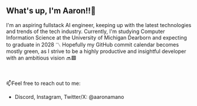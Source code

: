 ## What's up, I'm Aaron‼️👋
I'm an aspiring fullstack AI engineer, keeping up with the latest technologies and trends of the tech industry.
Currently, I'm studying Computer Information Science at the University of Michigan Dearborn and expecting to graduate in 2028 〽️
Hopefully my GitHub commit calendar becomes mostly green, as I strive to be a highly productive and insightful developer with an ambitious vision 🔜🟩

<br>

📫Feel free to reach out to me: <br>
<ul>
<li>Discord, Instagram, Twitter/X: @aaronamano</li>
</ul>

<!--
**aaronamano/aaronamano** is a ✨ _special_ ✨ repository because its `README.md` (this file) appears on your GitHub profile.

Here are some ideas to get you started:

🔭 I’m currently working on ...
- 🌱 I’m currently learning ...
- 👯 I’m looking to collaborate on ...
- 🤔 I’m looking for help with ...
- 💬 Ask me about ...
- 📫 How to reach me: ...
- 😄 Pronouns: ...
- ⚡ Fun fact: ...
-->
